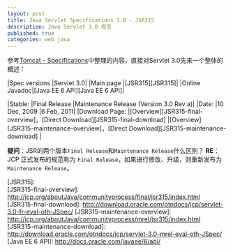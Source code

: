 ```yaml
---
layout: post
title: Java Servlet Specifications 3.0 - JSR315
description: Java Servlet 3.0 规范
published: true
categories: web java
---
```



参考[Tomcat - Specifications][Tomcat - Specifications]中整理的内容，直接对Servlet 3.0先来一个整体的概述：


|Spec versions |Servlet 3.0|
|Main page |[JSR315][JSR315]|
|Online Javadoc|[Java EE 6 API][Java EE 6 API]|


|Stable: |Final Release |Maintenance Release (Version 3.0 Rev a)|
|Date: |10 Dec, 2009 |6 Feb, 2011|
|Download Page: |[Overview][JSR315-final-overview]，[Direct Download][JSR315-final-download] |[Overview][JSR315-maintenance-overview]，[Direct Download][JSR315-maintenance-download] |


**疑问**：JSR的两个版本`Final Release`和`Maintenance Release`什么区别？
**RE**：JCP 正式发布的规范称为 `Final Release`，如果进行修改、升级，则重新发布为 `Maintenance Release`。






























[NingG]:    http://ningg.github.com  "NingG"

[Tomcat - Specifications]:				http://wiki.apache.org/tomcat/Specifications
[JSR315]:								
[JSR315-final-overview]:				http://jcp.org/aboutJava/communityprocess/final/jsr315/index.html
[JSR315-final-download]:				http://download.oracle.com/otndocs/jcp/servlet-3.0-fr-eval-oth-JSpec/
[JSR315-maintenance-overview]:			http://jcp.org/aboutJava/communityprocess/mrel/jsr315/index.html
[JSR315-maintenance-download]:			http://download.oracle.com/otndocs/jcp/servlet-3.0-mrel-eval-oth-JSpec/
[Java EE 6 API]:						http://docs.oracle.com/javaee/6/api/





